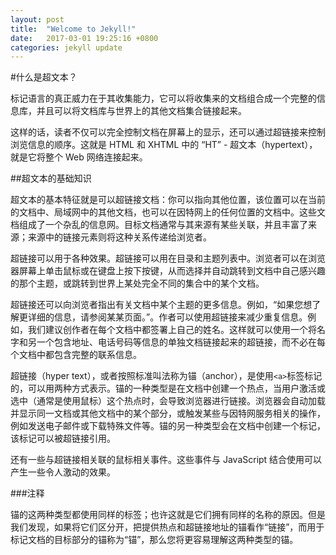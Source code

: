 ```yaml
---
layout: post
title:  "Welcome to Jekyll!"
date:   2017-03-01 19:25:16 +0800
categories: jekyll update
---
```

#什么是超文本？


标记语言的真正威力在于其收集能力，它可以将收集来的文档组合成一个完整的信息库，并且可以将文档库与世界上的其他文档集合链接起来。

这样的话，读者不仅可以完全控制文档在屏幕上的显示，还可以通过超链接来控制浏览信息的顺序。这就是 HTML 和 XHTML 中的 “HT” - 超文本（hypertext），就是它将整个 Web 网络连接起来。   

##超文本的基础知识

超文本的基本特征就是可以超链接文档：你可以指向其他位置，该位置可以在当前的文档中、局域网中的其他文档，也可以在因特网上的任何位置的文档中。这些文档组成了一个杂乱的信息网。目标文档通常与其来源有某些关联，并且丰富了来源；来源中的链接元素则将这种关系传递给浏览者。

超链接可以用于各种效果。超链接可以用在目录和主题列表中。浏览者可以在浏览器屏幕上单击鼠标或在键盘上按下按键，从而选择并自动跳转到文档中自己感兴趣的那个主题，或跳转到世界上某处完全不同的集合中的某个文档。

超链接还可以向浏览者指出有关文档中某个主题的更多信息。例如，“如果您想了解更详细的信息，请参阅某某页面。”。作者可以使用超链接来减少重复信息。例如，我们建议创作者在每个文档中都签署上自己的姓名。这样就可以使用一个将名字和另一个包含地址、电话号码等信息的单独文档链接起来的超链接，而不必在每个文档中都包含完整的联系信息。

超链接（hyper text），或者按照标准叫法称为锚（anchor），是使用`<a>`标签标记的，可以用两种方式表示。锚的一种类型是在文档中创建一个热点，当用户激活或选中（通常是使用鼠标）这个热点时，会导致浏览器进行链接。浏览器会自动加载并显示同一文档或其他文档中的某个部分，或触发某些与因特网服务相关的操作，例如发送电子邮件或下载特殊文件等。锚的另一种类型会在文档中创建一个标记，该标记可以被超链接引用。

还有一些与超链接相关联的鼠标相关事件。这些事件与 JavaScript 结合使用可以产生一些令人激动的效果。

###注释

锚的这两种类型都使用同样的标签；也许这就是它们拥有同样的名称的原因。但是我们发现，如果将它们区分开，把提供热点和超链接地址的锚看作“链接”，而用于标记文档的目标部分的锚称为“锚”，那么您将更容易理解这两种类型的锚。